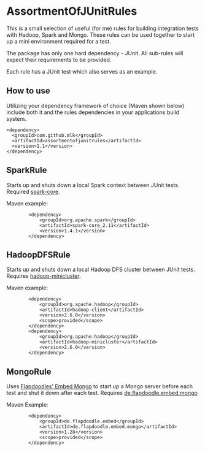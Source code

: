 # AssortmentOfJUnitRules

This is a small selection of useful (for me) rules for building integration tests with Hadoop, Spark and Mongo. 
These rules can be used together to start up a mini environment required for a test.  

The package has only one hard dependency - JUnit. All sub-rules will expect their requirements to be provided. 

Each rule has a JUnit test which also serves as an example. 

## How to use

Utilizing your dependency framework of choice (Maven shown below) include both it and the rules dependencies
in your applications build system.

```
<dependency>
  <groupId>com.github.mlk</groupId>
  <artifactId>assortmentofjunitrules</artifactId>
  <version>1.1</version>
</dependency>
```

## SparkRule

Starts up and shuts down a local Spark context between JUnit tests. Required [spark-core](http://mvnrepository.com/artifact/org.apache.spark).

Maven example:
```
        <dependency>
            <groupId>org.apache.spark</groupId>
            <artifactId>spark-core_2.11</artifactId>
            <version>1.4.1</version>
        </dependency>
```

## HadoopDFSRule

Starts up and shuts down a local Hadoop DFS cluster between JUnit tests. Requires [hadoop-minicluster](http://mvnrepository.com/artifact/org.apache.hadoop/hadoop-minicluster).

Maven example:
```
        <dependency>
            <groupId>org.apache.hadoop</groupId>
            <artifactId>hadoop-client</artifactId>
            <version>2.6.0</version>
            <scope>provided</scope>
        </dependency>
        <dependency>
            <groupId>org.apache.hadoop</groupId>
            <artifactId>hadoop-minicluster</artifactId>
            <version>2.6.0</version>
        </dependency>
```

## MongoRule

Uses [Flapdoodles' Embed Mongo](https://github.com/flapdoodle-oss/de.flapdoodle.embed.mongo) to start up a Mongo
server before each test and shut it down after each test. Requires [de.flapdoodle.embed.mongo](http://mvnrepository.com/artifact/de.flapdoodle.embed/de.flapdoodle.embed.mongo)

Maven Example:
```
        <dependency>
            <groupId>de.flapdoodle.embed</groupId>
            <artifactId>de.flapdoodle.embed.mongo</artifactId>
            <version>1.28</version>
            <scope>provided</scope>
        </dependency>
```

